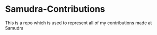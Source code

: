 # Samudra-Contributions

This is a repo which is used to represent all of my contributions made at Samudra
